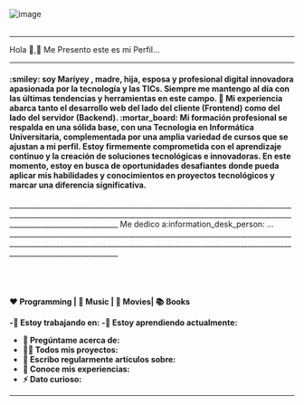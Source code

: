 ![image](https://github.com/Mariayey12/Mariayey12/assets/92681721/fc807aca-7cae-4990-aea0-adb30232dfa8)
<br></br>
_________________________________________________________________________________________________________________________________________________________________________________________
Hola 👋,:raising_hand: Me Presento este es mi  Perfil...
__________________________________________________________________________________________________________________________________________________________________________________________
<h4 align="center padding"> :smiley: soy Maríyey , madre, hija, esposa y profesional digital innovadora apasionada por la tecnología y las TICs.<b></b>
  Siempre me mantengo al día con las últimas tendencias y herramientas en este campo.
🔭 Mi experiencia abarca tanto el desarrollo web del lado del cliente (Frontend) como del lado del servidor (Backend).
:mortar_board: Mi formación profesional se respalda en una sólida base, con una Tecnologia en Informática Universitaria, complementada por una amplia variedad de cursos que se ajustan a mi perfil.
      Estoy firmemente comprometida con el aprendizaje continuo y la creación de soluciones tecnológicas e innovadoras.
En este momento, estoy en busca de oportunidades desafiantes donde pueda aplicar mis habilidades y conocimientos en proyectos tecnológicos y marcar una diferencia significativa.</h4>
__________________________________________________________________________________________________________________________________________________________________________________________
Me dedico a:information_desk_person: ... 
__________________________________________________________________________________________________________________________________________________________________________________________
<h4 align="center padding"><br></br>

❤️ Programming | 🖤 Music | 💙 Movies|  📚 Books  

-🔭 Estoy trabajando en:
-🌱 Estoy aprendiendo actualmente: 
- 💬 Pregúntame acerca de:
- 👨‍💻 Todos mis proyectos:
- 📝 Escribo regularmente artículos sobre:
- 📄 Conoce mis experiencias:
- ⚡ Dato curioso:
__________________________________________________________________________________________________________________________________________________________________________________________
<br></br>

